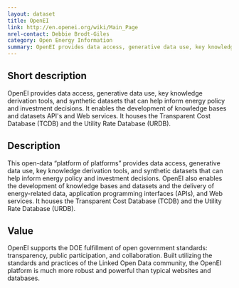 ```yaml
---
layout: dataset
title: OpenEI
link: http://en.openei.org/wiki/Main_Page
nrel-contact: Debbie Brodt-Giles
category: Open Energy Information
summary: OpenEI provides data access, generative data use, key knowledge derivation tools, and synthetic datasets that can help inform energy policy and investment decisions. It enables the development of knowledge bases and datasets API's and Web services. It houses the Transparent Cost Database (TCDB) and the Utility Rate Database (URDB).
---
```


## Short description

OpenEI provides data access, generative data use, key knowledge derivation tools, and synthetic datasets that can help inform energy policy and investment decisions. It enables the development of knowledge bases and datasets API's and Web services. It houses the Transparent Cost Database (TCDB) and the Utility Rate Database (URDB). 


## Description

This open-data “platform of platforms” provides
data access, generative data use, key knowledge
derivation tools, and synthetic datasets that can
help inform energy policy and investment decisions.
OpenEI also enables the development of knowledge
bases and datasets and the delivery of energy-related
data, application programming interfaces (APIs),
and Web services. It houses the Transparent Cost
Database (TCDB) and the Utility Rate Database
(URDB).

## Value

OpenEI supports the DOE fulfillment of open government
standards: transparency, public participation, and
collaboration. Built utilizing the standards and practices
of the Linked Open Data community, the OpenEI platform
is much more robust and powerful than typical websites
and databases. 
